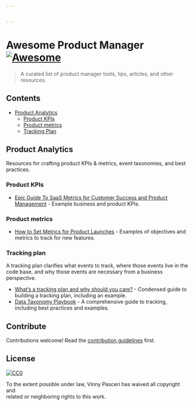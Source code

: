 ```yaml
---


---
```


<h1 id="awesome-product-manager-">Awesome Product Manager <a href="https://github.com/sindresorhus/awesome"><img src="https://cdn.rawgit.com/sindresorhus/awesome/d7305f38d29fed78fa85652e3a63e154dd8e8829/media/badge.svg" alt="Awesome"></a></h1>
<blockquote>
<p>A curated list of product manager tools, tips, articles, and other resources.</p>
</blockquote>
<h2 id="contents">Contents</h2>
<ul>
<li><a href="#product-analytics">Product Analytics</a>
<ul>
<li><a href="#product-kpis">Product KPIs</a></li>
<li><a href="#product-metrics">Product metrics</a></li>
<li><a href="#tracking-plan">Tracking Plan</a></li>
</ul>
</li>
</ul>
<h2 id="product-analytics">Product Analytics</h2>
<p>Resources for crafting product KPIs &amp; metrics, event taxonomies, and best practices.</p>
<h3 id="product-kpis">Product KPIs</h3>
<ul>
<li><a href="https://blog.userlane.com/epic-guide-to-saas-metrics-for-customer-success-and-product-management/">Epic Guide To SaaS Metrics for Customer Success and Product Management</a> - Example business and product KPIs.</li>
</ul>
<h3 id="product-metrics">Product metrics</h3>
<ul>
<li><a href="https://amplitude.com/blog/2018/01/09/product-metrics/">How to Set Metrics for Product Launches</a> - Examples of objectives and metrics to track for new features.</li>
</ul>
<h3 id="tracking-plan">Tracking plan</h3>
<p>A tracking plan clarifies what events to track, where those events live in the code base, and why those events are necessary from a business perspective.</p>
<ul>
<li><a href="https://segment.com/docs/guides/best-practices/what-s-a-tracking-plan-and-why-should-you-care/">What’s a tracking plan and why should you care?</a> - Condensed guide to building a tracking plan, including an example.</li>
<li><a href="https://amplitude.zendesk.com/hc/en-us/articles/115000465251-Data-Taxonomy-Playbook">Data Taxonomy Playbook</a> - A comprehensive guide to tracking, including best practices and examples.</li>
</ul>
<h2 id="contribute">Contribute</h2>
<p>Contributions welcome! Read the <a href="contributing.md">contribution guidelines</a> first.</p>
<h2 id="license">License</h2>
<p><a href="http://creativecommons.org/publicdomain/zero/1.0"><img src="http://mirrors.creativecommons.org/presskit/buttons/88x31/svg/cc-zero.svg" alt="CC0"></a></p>
<p>To the extent possible under law, Vinny Pasceri has waived all copyright and<br>
related or neighboring rights to this work.</p>

